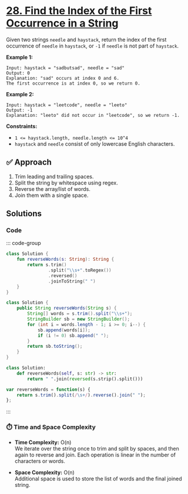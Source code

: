 # [28. Find the Index of the First Occurrence in a String](https://leetcode.com/problems/find-the-index-of-the-first-occurrence-in-a-string/description/?envType=study-plan-v2&envId=top-interview-150)

Given two strings <code>needle</code> and <code>haystack</code>, return the index of the first occurrence of <code>needle</code> in <code>haystack</code>, or <code>-1</code> if <code>needle</code> is not part of <code>haystack</code>.

**Example 1:** 

```
Input: haystack = "sadbutsad", needle = "sad"
Output: 0
Explanation: "sad" occurs at index 0 and 6.
The first occurrence is at index 0, so we return 0.
```

**Example 2:** 

```
Input: haystack = "leetcode", needle = "leeto"
Output: -1
Explanation: "leeto" did not occur in "leetcode", so we return -1.
```

**Constraints:** 

- <code>1 <= haystack.length, needle.length <= 10^4</code>
- <code>haystack</code> and <code>needle</code> consist of only lowercase English characters.

## ✅ Approach

1. Trim leading and trailing spaces.
2. Split the string by whitespace using regex.
3. Reverse the array/list of words.
4. Join them with a single space.


##  Solutions

### Code

::: code-group

```kotlin
class Solution {
    fun reverseWords(s: String): String {
        return s.trim()
                .split("\\s+".toRegex())
                .reversed()
                .joinToString(" ")
    }
}
```
```Java
class Solution {
    public String reverseWords(String s) {
        String[] words = s.trim().split("\\s+");
        StringBuilder sb = new StringBuilder();
        for (int i = words.length - 1; i >= 0; i--) {
            sb.append(words[i]);
            if (i != 0) sb.append(" ");
        }
        return sb.toString();
    }
}
```

```Python
class Solution:
    def reverseWords(self, s: str) -> str:
        return " ".join(reversed(s.strip().split()))
```

```JavaScript
var reverseWords = function(s) {
    return s.trim().split(/\s+/).reverse().join(" ");
};
```

:::


### ⏱️ Time and Space Complexity

- **Time Complexity:** O(n)  
  We iterate over the string once to trim and split by spaces, and then again to reverse and join. Each operation is linear in the number of characters or words.

- **Space Complexity:** O(n)  
  Additional space is used to store the list of words and the final joined string.